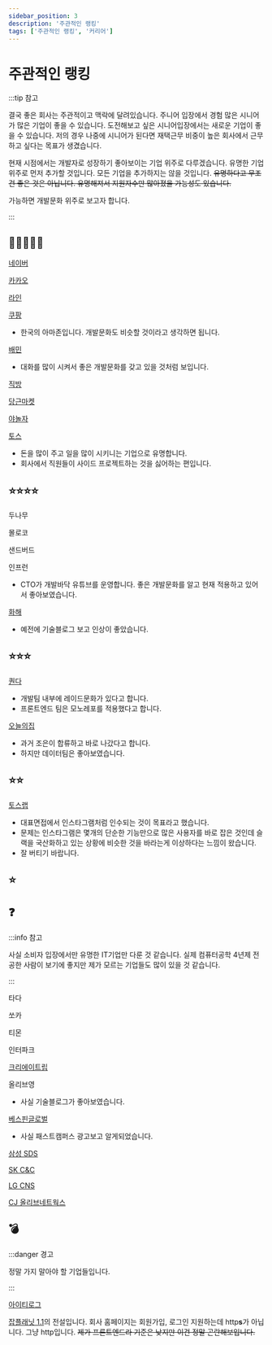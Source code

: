 ```yaml
---
sidebar_position: 3
description: '주관적인 랭킹'
tags: ['주관적인 랭킹', '커리어']
---
```


# 주관적인 랭킹

:::tip 참고

결국 좋은 회사는 주관적이고 맥락에 달려있습니다. 주니어 입장에서 경험 많은 시니어가 많은 기업이 좋을 수 있습니다. 도전해보고 싶은 시니어입장에서는 새로운 기업이 좋을 수 있습니다. 저의 경우 나중에 시니어가 된다면 재택근무 비중이 높은 회사에서 근무하고 싶다는 목표가 생겼습니다.

현재 시점에서는 개발자로 성장하기 좋아보이는 기업 위주로 다루겠습니다. 유명한 기업 위주로 먼저 추가할 것입니다. 모든 기업을 추가하지는 않을 것입니다. ~~유명하다고 무조건 좋은 것은 아닙니다. 유명해져서 지원자수만 많아졌을 가능성도 있습니다.~~

가능하면 개발문화 위주로 보고자 합니다.

:::

## 🌟🌟🌟🌟🌟

[네이버](https://recruit.navercorp.com/)

[카카오](https://careers.kakao.com/index)

[라인](https://careers.linecorp.com/ko/)

[쿠팡](https://www.coupang.jobs/kr/)

- 한국의 아마존입니다. 개발문화도 비슷할 것이라고 생각하면 됩니다.

[배민](https://career.woowahan.com/)

- 대화를 많이 시켜서 좋은 개발문화를 갖고 있을 것처럼 보입니다.

[직방](https://career.zigbang.com/open)

[당근마켓](https://about.daangn.com/jobs/)

[야놀자](https://careers.yanolja.co/)

[토스](https://toss.im/career/jobs)

- 돈을 많이 주고 일을 많이 시키니는 기업으로 유명합니다.
- 회사에서 직원들이 사이드 프로젝트하는 것을 싫어하는 편입니다.

## ⭐⭐⭐⭐

두나무

몰로코

샌드버드

인프런

- CTO가 개발바닥 유튜브를 운영합니다. 좋은 개발문화를 알고 현재 적용하고 있어서 좋아보였습니다.

[화해](https://www.hwahae.co.kr/career)

- 예전에 기술블로그 보고 인상이 좋았습니다.

## ⭐⭐⭐

[퀀다](https://team.mathpresso.com/)

- 개발팀 내부에 레이드문화가 있다고 합니다.
- 프론트엔드 팀은 모노레포를 적용했다고 합니다.

[오늘의집](https://www.bucketplace.com/careers/)

- 과거 조은이 합류하고 바로 나갔다고 합니다.
- 하지만 데이터팀은 좋아보였습니다.

## ⭐⭐

[토스랩](https://team.tosslab.com/)

- 대표면접에서 인스타그램처럼 인수되는 것이 목표라고 했습니다.
- 문제는 인스타그램은 몇개의 단순한 기능만으로 많은 사용자를 바로 잡은 것인데 슬랙을 국산화하고 있는 상황에 비슷한 것을 바라는게 이상하다는 느낌이 왔습니다.
- 잘 버티기 바랍니다.

## ⭐

## ❓

:::info 참고

사실 소비자 입장에서만 유명한 IT기업만 다룬 것 같습니다. 실제 컴퓨터공학 4년제 전공한 사람이 보기에 좋지만 제가 모르는 기업들도 많이 있을 것 같습니다.

:::

타다

쏘카

티몬

인터파크

[크리에이트립](https://career.creatrip.team/)

올리브영

- 사실 기술블로그가 좋아보였습니다.

[베스핀글로벌](https://www.bespinglobal.com/)

- 사실 패스트캠퍼스 광고보고 알게되었습니다.

[삼성 SDS](https://www.samsungsds.com/)

[SK C&C](https://www.skcc.co.kr/)

[LG CNS](https://www.lgcns.com/)

[CJ 올리브네트웍스](https://www.cjolivenetworks.co.kr/)

## 💣

:::danger 경고

정말 가지 말아야 할 기업들입니다.

:::

[아이티로그](http://www.it-log.co.kr/main.php?userAgent=PC)

[잡플래닛 1.1](https://www.jobplanet.co.kr/companies/332600/reviews/%EC%95%84%EC%9D%B4%ED%8B%B0%EB%A1%9C%EA%B7%B8)의 전설입니다. 회사 홈페이지는 회원가입, 로그인 지원하는데 http**s**가 아닙니다. 그냥 http입니다. ~~제가 프론트엔드라 기준은 낮지만 이건 정말 곤란해보입니다.~~

<!--

## 💣💣

## 💣💣💣

## 💣💣💣💣

## 💣💣💣💣💣 -->
